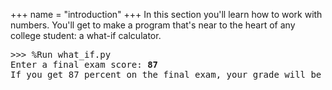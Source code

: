 +++
name = "introduction"
+++
In this section you'll learn how to work with numbers. You'll get to
make a program that's near to the heart of any college student: a
what-if calculator.

<pre>
>>> %Run what_if.py
Enter a final exam score: <b>87</b>
If you get 87 percent on the final exam, your grade will be 88.5 percent.
</pre>
